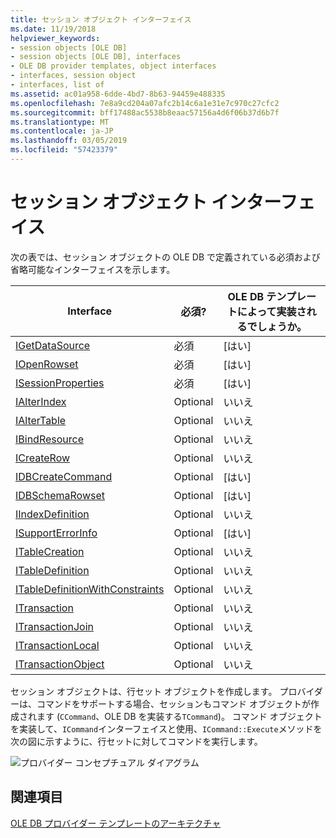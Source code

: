 ```yaml
---
title: セッション オブジェクト インターフェイス
ms.date: 11/19/2018
helpviewer_keywords:
- session objects [OLE DB]
- session objects [OLE DB], interfaces
- OLE DB provider templates, object interfaces
- interfaces, session object
- interfaces, list of
ms.assetid: ac01a958-6dde-4bd7-8b63-94459e488335
ms.openlocfilehash: 7e8a9cd204a07afc2b14c6a1e31e7c970c27cfc2
ms.sourcegitcommit: bff17488ac5538b8eaac57156a4d6f06b37d6b7f
ms.translationtype: MT
ms.contentlocale: ja-JP
ms.lasthandoff: 03/05/2019
ms.locfileid: "57423379"
---
```

# <a name="session-object-interfaces"></a>セッション オブジェクト インターフェイス

次の表では、セッション オブジェクトの OLE DB で定義されている必須および省略可能なインターフェイスを示します。

|Interface|必須?|OLE DB テンプレートによって実装されるでしょうか。|
|---------------|---------------|--------------------------------------|
|[IGetDataSource](/previous-versions/windows/desktop/ms709721(v=vs.85))|必須|[はい]|
|[IOpenRowset](/previous-versions/windows/desktop/ms716946(v=vs.85))|必須|[はい]|
|[ISessionProperties](/previous-versions/windows/desktop/ms713721(v=vs.85))|必須|[はい]|
|[IAlterIndex](/previous-versions/windows/desktop/ms714943(v=vs.85))|Optional|いいえ|
|[IAlterTable](/previous-versions/windows/desktop/ms719764(v=vs.85))|Optional|いいえ|
|[IBindResource](/previous-versions/windows/desktop/ms714936(v=vs.85))|Optional|いいえ|
|[ICreateRow](/previous-versions/windows/desktop/ms716832(v=vs.85))|Optional|いいえ|
|[IDBCreateCommand](/previous-versions/windows/desktop/ms711625(v=vs.85))|Optional|[はい]|
|[IDBSchemaRowset](/previous-versions/windows/desktop/ms713686(v=vs.85))|Optional|[はい]|
|[IIndexDefinition](/previous-versions/windows/desktop/ms711593(v=vs.85))|Optional|いいえ|
|[ISupportErrorInfo](/previous-versions/windows/desktop/ms715816(v=vs.85))|Optional|[はい]|
|[ITableCreation](/previous-versions/windows/desktop/ms713639(v=vs.85))|Optional|いいえ|
|[ITableDefinition](/previous-versions/windows/desktop/ms714277(v=vs.85))|Optional|いいえ|
|[ITableDefinitionWithConstraints](/previous-versions/windows/desktop/ms720947(v=vs.85))|Optional|いいえ|
|[ITransaction](/previous-versions/windows/desktop/ms723053(v=vs.85))|Optional|いいえ|
|[ITransactionJoin](/previous-versions/windows/desktop/ms718071(v=vs.85))|Optional|いいえ|
|[ITransactionLocal](/previous-versions/windows/desktop/ms714893(v=vs.85))|Optional|いいえ|
|[ITransactionObject](/previous-versions/windows/desktop/ms713659(v=vs.85))|Optional|いいえ|

セッション オブジェクトは、行セット オブジェクトを作成します。 プロバイダーは、コマンドをサポートする場合、セッションもコマンド オブジェクトが作成されます (`CCommand`、OLE DB を実装する`TCommand`)。 コマンド オブジェクトを実装して、`ICommand`インターフェイスと使用、`ICommand::Execute`メソッドを次の図に示すように、行セットに対してコマンドを実行します。

![プロバイダー コンセプチュアル ダイアグラム](../../data/oledb/media/vc4u551.gif "プロバイダー コンセプチュアル ダイアグラム")

## <a name="see-also"></a>関連項目

[OLE DB プロバイダー テンプレートのアーキテクチャ](../../data/oledb/ole-db-provider-template-architecture.md)<br/>
